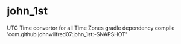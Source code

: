 # john_1st
UTC Time convertor for all Time Zones
gradle dependency
    compile 'com.github.johnwilfred07:john_1st:-SNAPSHOT'


